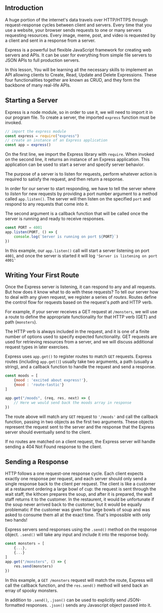 
## Introduction

A huge portion of the internet's data travels over HTTP/HTTPS through request-response cycles between client and servers. Every time that you use a website, your browser sends requests to one or many servers requesting resources. Every image, meme, post, and video is requested by a client and sent in a response from a server.

Express is a powerful but flexible JavaScript framework for creating web servers and APIs. It can be user for everything from simple file servers to JSON APIs to full production servers.

In this lesson, You will be learning all the necessary skills to implement an API allowing clients to Create, Read, Update and Delete Expressions. These four functionalities together are known as CRUD, and they form the backbone of many real-life APIs. 

## Starting a Server

Express is a node module, so in order to use it, we will need to import it in our program file. To create a server, the imported `express` function must be invoked. 

```js
// import the express module
const express = require("express")
// create an instance of an Express application
const app = express()
```

On the first line, we import the Express library with `require`. When invoked on the second line, it returns an instance of an Express application. This application can be used to start a server and specify server behavior.   

The purpose of a server is to listen for requests, perform whatever action is required to satisfy the request, and then return a response. 

In order for our server to start responding, we have to tell the server where to *listen* for new requests by providing a port number argument to a method called `app.listen()`. The server will then listen on the specified `port` and respond to any requests that come into it.

The second argument is a callback function that will be called once the server is running and ready to receive responses.

```js
const PORT = 4001
app.listen(PORT, () => {
	console.log(`Server is running on port ${PORT}`)
})
```

In this example, our `app.listen()` call will start a server listening on port `4001`, and once the server is started it will log `'Server is listening on port 4001'`

## Writing Your First Route

Once the Express server is listening, it can respond to any and all requests. But how does it know what to do with these requests? To tell our server how to deal with any given request, we register a series of *routes*. Routes define the control flow for requests based on the request's *path* and HTTP verb.

For example, if your server receives a GET request at `/monsters`, we will use a route to define the appropriate functionality for that HTTP verb (GET) and path (`monsters`).

The HTTP verb is always included in the request, and it is one of a finite number of options used to specify expected functionality. GET requests are used for retrieving resources from a server, and we will discuss additional request types in later exercises.

Express uses `app.get()` to register routes to match `GET` requests. Express routes (including `app.get()`) usually take two arguments, a path (usually a string), and a callback function to handle the request and send a response.

```js
const moods = [
	{mood : 'excited about express!'},
	{mood : 'route-tastic'}
]

app.get("/moods", (req, res, next) => {
	// Here we would send back the moods array in response
})
```

The route above will match any `GET` request to `'/moods'` and call the callback function, passing in two objects as the first two arguments. These objects represent the request sent to the server and the response that the Express server should eventually send to the client.

If no routes are matched on a client request, the Express server will handle sending a 404 Not Found response to the client.

## Sending a Response

HTTP follows a one request-one response cycle. Each client expects exactly one response per request, and each server should only send a single response back to the client per request. The client is like a customer at a restaurent ordering a large bowl of cup: the request is sent through the wait staff, the kithcen prepares the soup, and after it is prepared, the wait staff returns it to the customer. In the restaurent, it would be unfortunate if the soup never arrived back to the customer, but it would be equally problematic if the customer was given four large bowls of soup and was asked to consume them all at the exact time. That's impossible with only two hands!

Express servers send responses using the `.send()` method on the response object. `.send()` will take any input and include it into the response body.

```js
const monsters = [
	{...},
	{...}
]
app.get("/monsters", () => {
	res.send(monsters)
})
```

In this example, a `GET /monsters` request will match the route, Express will call the callback function, and the `res.send()` method will send back an erray of spooky monsters.

In addition to `.send()`, `.json()` can be used to explicitly send JSON-formatted responses. `.json()` sends any Javascript object passed into it. 






